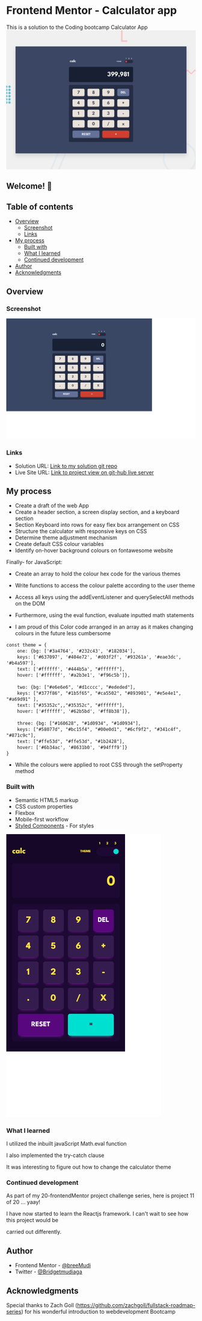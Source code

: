 # Frontend Mentor - Calculator app

This is a solution to the Coding bootcamp Calculator App
![Design preview for the Calculator app coding challenge](./design/desktop-preview.jpg)

## Welcome! 👋

## Table of contents

- [Overview](#overview)
  - [Screenshot](#screenshot)
  - [Links](#links)
- [My process](#my-process)
  - [Built with](#built-with)
  - [What I learned](#what-i-learned)
  - [Continued development](#continued-development)
- [Author](#author)
- [Acknowledgments](#acknowledgments)

## Overview

### Screenshot

![The desktop view of the testimonial slider](./images/desktop.png)
<!-- ![](./desktop_view.jpg)![desktop_view](https://user-images.githubusercontent.com/65234249/224862538-59bda0ed-f0b9-41c6-9706-4af1b6f8087b.png) -->

### Links

- Solution URL: [Link to my solution git repo](https://github.com/breeMudi/calculator-app_10_20/blob/main/calculator-app-main/main.js)
- Live Site URL: [Link to project view on git-hub live server](https://breemudi.github.io/calculator-app_10_20/blob/main/calculator-app-main/)

## My process

- Create a draft of the web App
- Create a header section, a screen display section, and a keyboard section
- Section Keyboard into rows for easy flex box arrangement on CSS
- Structure the calculator with responsive keys on CSS
- Determine theme adjustment mechanism
- Create default CSS colour variables
- Identify on-hover background colours on fontawesome website


Finally- for JavaScript:

- Create an array to hold the colour hex code for the various themes
- Write functions to access the colour palette according to the user theme
- Access all keys using the addEventListener and querySelectAll methods on the DOM
- Furthermore, using the eval function, evaluate inputted math statements

- I am proud of this Color code arranged in an array as it makes changing colours in the future less cumbersome
```
const theme = {
    one: {bg: ['#3a4764', '#232c43', '#182034'],
    keys: ['#637097', '#404e72', '#d03f2f', '#93261a', '#eae3dc', '#b4a597'],
    text: ['#ffffff', '#444b5a', "#ffffff"],
    hover: ['#ffffff', '#a2b3e1', '#f96c5b']},

    two: {bg: ["#e6e6e6", '#d1cccc', "#ededed"],
    keys: ["#377f86", "#1b5f65", "#ca5502", "#893901", "#e5e4e1", "#a69d91" ],
    text: ["#35352c",,"#35352c", "#ffffff"],
    hover: ['#ffffff', '#62b5bd', '#ff8b38']},

    three: {bg: ["#160628", "#1d0934", "#1d0934"],
    keys: ["#58077d", "#bc15f4", "#00e0d1", "#6cf9f2", "#341c4f", "#871c9c"],
    text: ["#ffe53d", "#ffe53d", "#1b2428"],
    hover: ['#6b34ac', '#8631b0', '#94fff9']}
}
```
- While the colours were applied to root CSS through the setProperty method

### Built with

- Semantic HTML5 markup
- CSS custom properties
- Flexbox
- Mobile-first workflow
- [Styled Components](https://styled-components.com/) - For styles


![The mobile view of the testimonial slider](./images/mobile.png)

### What I learned

I utilized the inbuilt javaScript Math.eval function

I also implemented the try-catch clause

It was interesting to figure out how to change the calculator theme

### Continued development

As part of my 20-frontendMentor project challenge series, here is project 11 of 20 ... yaay!

I have now started to learn the Reactjs framework. I can't wait to see how this project would be

carried out differently.


## Author

- Frontend Mentor - [@breeMudi](https://www.frontendmentor.io/profile/breeMudi)
- Twitter - [@Bridgetmudiaga](https://www.twitter.com/Bridgetmudiaga)

## Acknowledgments

Special thanks to Zach Goll (https://github.com/zachgoll/fullstack-roadmap-series) for his wonderful introduction to webdevelopment Bootcamp
